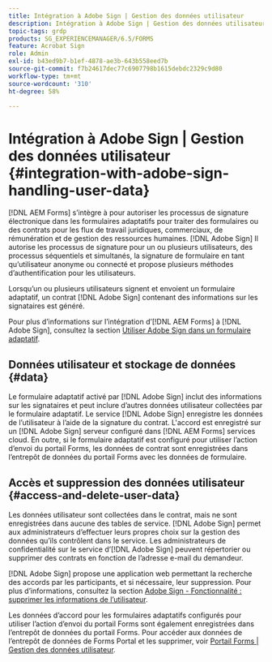 ```yaml
---
title: Intégration à Adobe Sign | Gestion des données utilisateur
description: Intégration à Adobe Sign | Gestion des données utilisateur
topic-tags: grdp
products: SG_EXPERIENCEMANAGER/6.5/FORMS
feature: Acrobat Sign
role: Admin
exl-id: b43ed9b7-b1ef-4878-ae3b-643b558eed7b
source-git-commit: f7b24617dec77c6907798b1615debdc2329c9d80
workflow-type: tm+mt
source-wordcount: '310'
ht-degree: 58%

---
```


# Intégration à Adobe Sign | Gestion des données utilisateur {#integration-with-adobe-sign-handling-user-data}

[!DNL AEM Forms] s’intègre à pour autoriser les processus de signature électronique dans les formulaires adaptatifs pour traiter des formulaires ou des contrats pour les flux de travail juridiques, commerciaux, de rémunération et de gestion des ressources humaines. [!DNL  Adobe Sign] Il autorise les processus de signature pour un ou plusieurs utilisateurs, des processus séquentiels et simultanés, la signature de formulaire en tant qu’utilisateur anonyme ou connecté et propose plusieurs méthodes d’authentification pour les utilisateurs.

Lorsqu’un ou plusieurs utilisateurs signent et envoient un formulaire adaptatif, un contrat [!DNL Adobe Sign] contenant des informations sur les signataires est généré.

Pour plus d’informations sur l’intégration d’[!DNL AEM Forms] à [!DNL Adobe Sign], consultez la section [Utiliser Adobe Sign dans un formulaire adaptatif](/help/forms/using/working-with-adobe-sign.md).

## Données utilisateur et stockage de données {#data}

Le formulaire adaptatif activé par [!DNL Adobe Sign] inclut des informations sur les signataires et peut inclure d’autres données utilisateur collectées par le formulaire adaptatif. Le service [!DNL Adobe Sign] enregistre les données de l’utilisateur à l’aide de la signature du contrat. L&#39;accord est enregistré sur un [!DNL Adobe Sign] serveur configuré dans [!DNL AEM Forms] services cloud. En outre, si le formulaire adaptatif est configuré pour utiliser l’action d’envoi du portail Forms, les données de contrat sont enregistrées dans l’entrepôt de données du portail Forms avec les données de formulaire.

## Accès et suppression des données utilisateur {#access-and-delete-user-data}

Les données utilisateur sont collectées dans le contrat, mais ne sont enregistrées dans aucune des tables de service. [!DNL Adobe Sign] permet aux administrateurs d’effectuer leurs propres choix sur la gestion des données qu’ils contrôlent dans le service. Les administrateurs de confidentialité sur le service d’[!DNL Adobe Sign] peuvent répertorier ou supprimer des contrats en fonction de l’adresse e-mail du demandeur.

[!DNL Adobe Sign] propose une application web permettant la recherche des accords par les participants, et si nécessaire, leur suppression. Pour plus d’informations, consultez la section [Adobe Sign - Fonctionnalité : supprimer les informations de l’utilisateur](https://helpx.adobe.com/fr/sign/using/gdpr-compliance.html).

Les données d’accord pour les formulaires adaptatifs configurés pour utiliser l’action d’envoi du portail Forms sont également enregistrées dans l’entrepôt de données du portail Forms. Pour accéder aux données de l’entrepôt de données de Forms Portal et les supprimer, voir [Portail Forms | Gestion des données utilisateur](/help/forms/using/forms-portal-handling-user-data.md).
